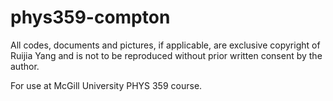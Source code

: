 # phys359-compton

All codes, documents and pictures, if applicable, are exclusive copyright of Ruijia Yang and is not to be reproduced without prior written consent by the author.

For use at McGill University PHYS 359 course.
